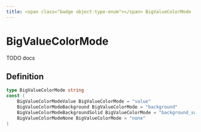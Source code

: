 ```yaml
---
title: <span class="badge object-type-enum"></span> BigValueColorMode
---
```

# <span class="badge object-type-enum"></span> BigValueColorMode

TODO docs

## Definition

```go
type BigValueColorMode string
const (
	BigValueColorModeValue BigValueColorMode = "value"
	BigValueColorModeBackground BigValueColorMode = "background"
	BigValueColorModeBackgroundSolid BigValueColorMode = "background_solid"
	BigValueColorModeNone BigValueColorMode = "none"
)

```

